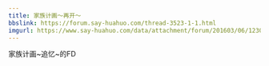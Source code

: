 ```yaml
---
title: 家族计画～再开～
bbslink: https://forum.say-huahuo.com/thread-3523-1-1.html
imgurl: https://www.say-huahuo.com/data/attachment/forum/201603/06/123058vikjkm0kxdasdhpy.png
---
```


家族计画~追忆~的FD<!--more-->
